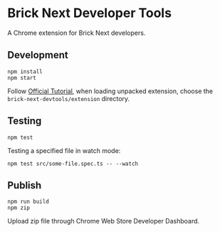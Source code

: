 # Brick Next Developer Tools

A Chrome extension for Brick Next developers.

## Development

```
npm install
npm start
```

Follow [Official Tutorial](https://developer.chrome.com/extensions/getstarted), when loading unpacked extension, choose the `brick-next-devtools/extension` directory.

## Testing

```
npm test
```

Testing a specified file in watch mode:

```
npm test src/some-file.spec.ts -- --watch
```

## Publish

```
npm run build
npm zip
```

Upload zip file through Chrome Web Store Developer Dashboard.
